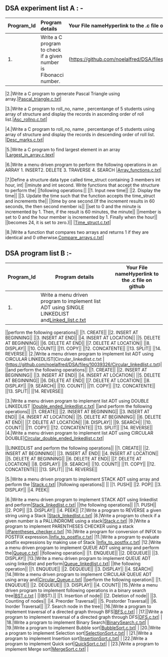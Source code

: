 
## DSA experiment list A  : - 

|Program_Id| Program details|Your File nameHyperlink to the .c file on github|
|:---------|:---------------|:------------------------------------------------|
|1.|Write a C program to check if a given number is Fibonacci number.|(https://github.com/noelalfred/DSA/files/10039264/Fibonacci.c.txt)|

|2.|Write a C program to generate Pascal Triangle using array.|[Pascal_triangle.c.txt](https://github.com/noelalfred/DSA/files/10039271/Pascal_triangle.c.txt)|

|3.|Write a C program to roll_no, name , percentange of 5 students using array of structure and display the records in ascending order of roll list.|[Asc_rollno.c.txt](https://github.com/noelalfred/DSA/files/10039272/Asc_rollno.c.txt)|

|4.|Write a C program to roll_no, name , percentange of 5 students using array of structure and display the records in descending order of roll list.
|[Desc_marks.c.txt](https://github.com/noelalfred/DSA/files/10039286/Desc_marks.c.txt)|

|5.|Write a C program to find largest element in an array |[Largest_in_array.c.text](https://github.com/noelalfred/DSA/files/10039288/Largest_in_array.c.txt)|

|6.|Write a menu driven program to perform the following operations in an ARRAY 1. INSERT2. DELETE 3. TRAVERSE 4. SEARCH 
|[Array_functions.c.txt](https://github.com/noelalfred/DSA/files/10039301/Array_functions.c.txt)|


|7.|Define a structure data type called time_struct containing 3 members int hour, int| 
||minute and int second. Write functions that accept the structure to perform the|
||following operations:||
||1. Input new time||
||2. Display the time||
||3. Update the time such that the function accepts the time_struct and increments the||
||time by one second.(If the increment results in 60 seconds, the then second member is||
||set to 0 and the minute is incremented by 1. Then, if the result is 60 minutes, the minute||
||member is set to 0 and the hour member is incremented by 1. Finally when the hour||
||becomes 24, it is set to zero.)||
|[Time_struct.c.txt](https://github.com/noelalfred/DSA/files/10039311/Time_struct.c.txt)|

|8.|Write a function that compares two arrays and returns 1 if they are identical and 0 otherwise.[Compare_arrays.c.txt](https://github.com/noelalfred/DSA/files/10039320/Compare_arrays.c.txt)|



## DSA program list B :-
|Program_Id| Program details|Your File nameHyperlink to the .c file on github|
|----------|----------------|-------------------------------------------------|
|1.|Write a menu driven program to implement list ADT using SINGLE LINKEDLIST and[Linked_list.c.txt](https://github.com/noelalfred/DSA/files/10039323/Linked_list.c.txt)|

||perform the following operations||
||1. CREATE||
||2. INSERT AT BEGINNING||
||3. INSERT AT END||
||4. INSERT AT LOCATION||
||5. DELETE AT BEGINNING||
||6. DELETE AT END||
||7. DELETE AT LOCATION||
||8. DISPLAY||
||10. COUNT||
||11. COPY||
||12. CONCATENTE||
||13. SPLIT||
||14. REVERSE||
|2.|Write a menu driven program to implement list ADT using CIRCULAR LINKEDLIST[Circular_linkedlist.c.txt
 |(https://github.com/noelalfred/DSA/files/10039326/Circular_linkedlist.c.txt)|
||and perform the following operations||
||1. CREATE||
||2. INSERT AT BEGINNING||
||3. INSERT AT END||
||4. INSERT AT LOCATION||
||5. DELETE AT BEGINNING||
||6. DELETE AT END||
||7. DELETE AT LOCATION||
||8. DISPLAY||
||9. SEARCH||
||10. COUNT||
||11. COPY||
||12. CONCATENTE||
||13. SPLIT||
||14. REVERSE||

|3.|Write a menu driven program to implement list ADT using DOUBLE LINKEDLIST
|[Double_ended_linkedlist.c.txt](https://github.com/noelalfred/DSA/files/10039346/Double_ended_linkedlist.c.txt)|
||and perform the following operations||
||1. CREATE||
||2. INSERT AT BEGINNING||
||3. INSERT AT END||
||4. INSERT AT LOCATION||
||5. DELETE AT BEGINNING||
||6. DELETE AT END||
||7. DELETE AT LOCATION||
||8. DISPLAY||
||9. SEARCH||
||10. COUNT||
||11. COPY||
||12. CONCATENTE||
||13. SPLIT||
||14. REVERSE||
|4.|Write a menu driven program to implement list ADT using CIRCULAR DOUBLE|[Circular_double_ended_linkedlist.c.txt](https://github.com/noelalfred/DSA/files/10039348/Circular_double_ended_linkedlist.c.txt)|

||LINKEDLIST and perform the following operations||
||1. CREATE||
||2. INSERT AT BEGINNING||
||3. INSERT AT END||
||4. INSERT AT LOCATION||
||5. DELETE AT BEGINNING||
||6. DELETE AT END||
||7. DELETE AT LOCATION||
||8. DISPLAY||
||9. SEARCH||
||10. COUNT||
||11. COPY||
||12. CONCATENTE||
||13. SPLIT||
||14. REVERSE||

|5.|Write a menu driven program to implement STACK ADT using array and perform the |[Stack.c.txt](https://github.com/noelalfred/DSA/files/10039360/Stack.c.txt)|
||following operations|| ||
||1. PUSH||
||2. POP||
||3. DISPLAY||
||4. PEEK||

|6.|Write a menu driven program to implement STACK ADT using linkedlist and perform|[Stack_linkedlist.c.txt](https://github.com/noelalfred/DSA/files/10039370/Stack_linkedlist.c.txt)|
||the following operations||
||1. PUSH||
||2. POP||
||3. DISPLAY||
||4. PEEK||
|7.|Write a program to REVERSE a given string using a Stack |[Stack_linkedlist.c.txt](https://github.com/noelalfred/DSA/files/10039373/Stack.c.txt)|
|8.|Write a program to check if a given number is a PALLINDROME using a stack|[Stack.c.txt](https://github.com/noelalfred/DSA/files/10039377/Stack.c.txt)|
|9.|Write a program to implement PARENTHESES CHECKER using a stack |[/Parentheses_checker.c.txt](https://github.com/noelalfred/DSA/files/10039387/Parentheses_checker.c.txt)|
|10.|Write a program for conversion of INFIX to POSTFIX expression.|[Infix_to_postfix.c.txt](https://github.com/noelalfred/DSA/files/10039382/Infix_to_postfix.c.txt)|
|11.|Write a program to evaluate postfix expressions by making use of Stack |[Infix_to_postfix.c.txt](https://github.com/noelalfred/DSA/files/10039392/Infix_to_postfix.c.txt)|
|12.|Write a menu driven program to implement QUEUE ADT using array and perform the|[Queue.c.txt](https://github.com/noelalfred/DSA/files/10039403/Queue.c.txt)|
||following operation||
||1. ENQUEUE||
||2. DEQUEUE||
||3. DISPLAY||
|13.|Write a menu driven program to implement QUEUE ADT using linkedlist and perform|[Queue_linkedlist.c.txt](https://github.com/noelalfred/DSA/files/10039413/Queue_linkedlist.c.txt)|
||the following operation||
||1. ENQUEUE||
||2. DEQUEUE||
||3. DISPLAY||
||4. SEARCH||
|14.|Write a menu driven program to implement CIRCULAR QUEUE ADT using array and|[Circular_Queue.c.txt](https://github.com/noelalfred/DSA/files/10039415/Circular_Queue.c.txt)|
||perform the following operation||
||1. ENQUEUE||
||2. DEQUEUE||
||3. DISPLAY||
||4. COUNT||
|15.|Write a menu driven program to implement following operations in a binary search tree|[BST.c.txt](https://github.com/noelalfred/DSA/files/10039423/BST.c.txt)
|
||(BST).||
||1. Insertion of node||
||2. Deletion of node||
||3. Counting of nodes||
||4. Preorder Traversal||
||5. Postorder Traversal||
||6. Inorder Traversal||
||7. Search node in the tree||
|16.|Write a program to implement traversal of a directed graph through BFS|[BFS.c.txt](https://github.com/noelalfred/DSA/files/10039428/BFS.c.txt)|
|
|17.||Write a program to implement traversal of a directed graph through DFS|[DFS.c.txt](https://github.com/noelalfred/DSA/files/10039430/DFS.c.txt)|
|
|18.|Write a program to implement Binary Search|[BinarySearch.c.txt](https://github.com/noelalfred/DSA/files/10039433/BinarySearch.c.txt)|
|
|19.|Write a program to implement Bubble sort|[BubbleSort.c.txt](https://github.com/noelalfred/DSA/files/10039434/BubbleSort.c.txt)|
|
|20.|Write a program to implement Selection sort|[SelectionSort.c.txt](https://github.com/noelalfred/DSA/files/10039435/SelectionSort.c.txt)|
|
|21.|Write a program to implement Insertion sort|[InsertionSort.c.txt](https://github.com/noelalfred/DSA/files/10039438/InsertionSort.c.txt)|
|
|22.|Write a program to implement Quick sort|[QuickSort.c.txt](https://github.com/noelalfred/DSA/files/10039441/QuickSort.c.txt)|
|
|23.|Write a program to implement Merge sort|[MergeSort.c.txt](https://github.com/noelalfred/DSA/files/10039443/MergeSort.c.txt)|
|



